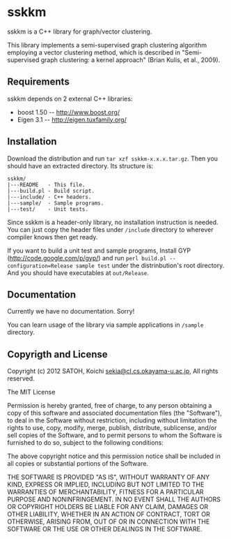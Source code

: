sskkm
===

sskkm is a C++ library for graph/vector clustering.

This library implements a semi-supervised graph clustering algorithm employing a vector clustering method, which is described in "Semi-supervised graph clustering: a kernel approach" (Brian Kulis, et al., 2009).

Requirements
---

sskkm depends on 2 external C++ libraries:

- boost 1.50 -- http://www.boost.org/
- Eigen 3.1 -- http://eigen.tuxfamily.org/

Installation
---

Download the distribution and run `tar xzf sskkm-x.x.x.tar.gz`. Then you should have an extracted directory. Its structure is:

```
sskkm/
|---README   - This file.
|---build.pl - Build script.
|---include/ - C++ headers.
|---sample/  - Sample programs.
|---test/    - Unit tests.
```

Since sskkm is a header-only library, no installation instruction is needed. You can just copy the header files under `/include` directory to wherever compiler knows then get ready.

If you want to build a unit test and sample programs, Install GYP (http://code.google.com/p/gyp/) and run `perl build.pl --configuration=Release sample test` under the distrinbution's root directory. And you should have executables at `out/Release`.

Documentation
---

Currently we have no documentation. Sorry!

You can learn usage of the library via sample applications in `/sample` directory.

Copyrigth and License
---

Copyright (c) 2012 SATOH, Koichi <sekia@cl.cs.okayama-u.ac.jp>, All rights reserved.

The MIT License

Permission is hereby granted, free of charge, to any person obtaining a copy
of this software and associated documentation files (the "Software"), to deal
in the Software without restriction, including without limitation the rights
to use, copy, modify, merge, publish, distribute, sublicense, and/or sell
copies of the Software, and to permit persons to whom the Software is
furnished to do so, subject to the following conditions:

The above copyright notice and this permission notice shall be included in
all copies or substantial portions of the Software.

THE SOFTWARE IS PROVIDED "AS IS", WITHOUT WARRANTY OF ANY KIND, EXPRESS OR
IMPLIED, INCLUDING BUT NOT LIMITED TO THE WARRANTIES OF MERCHANTABILITY,
FITNESS FOR A PARTICULAR PURPOSE AND NONINFRINGEMENT. IN NO EVENT SHALL THE
AUTHORS OR COPYRIGHT HOLDERS BE LIABLE FOR ANY CLAIM, DAMAGES OR OTHER
LIABILITY, WHETHER IN AN ACTION OF CONTRACT, TORT OR OTHERWISE, ARISING FROM,
OUT OF OR IN CONNECTION WITH THE SOFTWARE OR THE USE OR OTHER DEALINGS IN
THE SOFTWARE.
